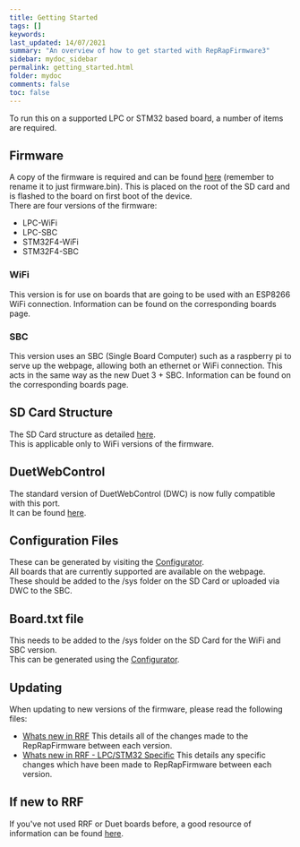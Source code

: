 ```yaml
---
title: Getting Started
tags: []
keywords: 
last_updated: 14/07/2021
summary: "An overview of how to get started with RepRapFirmware3"
sidebar: mydoc_sidebar
permalink: getting_started.html
folder: mydoc
comments: false
toc: false
---
```


To run this on a supported LPC or STM32 based board, a number of items are required.

## Firmware
A copy of the firmware is required and can be found [here](https://github.com/gloomyandy/RepRapFirmware/releases) (remember to rename it to just firmware.bin). This is placed on the root of the SD card and is flashed to the board on first boot of the device.  
There are four versions of the firmware:  
* LPC-WiFi
* LPC-SBC
* STM32F4-WiFi
* STM32F4-SBC

### WiFi
This version is for use on boards that are going to be used with an ESP8266 WiFi connection. Information can be found on the corresponding boards page.  

### SBC
This version uses an SBC (Single Board Computer) such as a raspberry pi to serve up the webpage, allowing both an ethernet or WiFi connection. This acts in the same way as the new Duet 3 + SBC. Information can be found on the corresponding boards page.  

## SD Card Structure
The SD Card structure as detailed [here](https://duet3d.dozuki.com/Wiki/Firmware_Overview#Section_SD_card_structure).  
This is applicable only to WiFi versions of the firmware.  

## DuetWebControl
The standard version of DuetWebControl (DWC) is now fully compatible with this port.  
It can be found [here](https://github.com/Duet3D/DuetWebControl/releases).  

## Configuration Files
These can be generated by visiting the [Configurator](https://teamgloomy.github.io/Configurator).  
All boards that are currently supported are available on the webpage.  
These should be added to the /sys folder on the SD Card or uploaded via DWC to the SBC.  

## Board.txt file
This needs to be added to the /sys folder on the SD Card for the WiFi and SBC version.  
This can be generated using the [Configurator](https://teamgloomy.github.io/Configurator).  

## Updating
When updating to new versions of the firmware, please read the following files:  
- [Whats new in RRF](https://github.com/Duet3D/RepRapFirmware/wiki/Changelog-RRF-3.x) This details all of the changes made to the RepRapFirmware between each version.  
- [Whats new in RRF - LPC/STM32 Specific](https://github.com/gloomyandy/RepRapFirmware/blob/v3.02-dev-unified/WHATS_NEW_UNIFIED.md) This details any specific changes which have been made to RepRapFirmware between each version.  

## If new to RRF

If you've not used RRF or Duet boards before, a good resource of information can be found [here](https://duet3d.dozuki.com/#Section_If_you_are_not_familiar_with_Duet_electronics_or_RepRapFirmware). 
